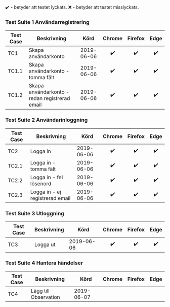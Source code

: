 :heavy_check_mark: - betyder att testet lyckats.
:x: - betyder att testet misslyckats.

### Test Suite 1 Användarregistrering
Test Case| Beskrivning | Körd  | Chrome | Firefox | Edge
--|--|:--:|:--:|:--:|:--:
TC1 | Skapa användarkonto | 2019-06-06 | :heavy_check_mark:|:heavy_check_mark:|:heavy_check_mark:|
TC1.1 | Skapa användarkonto - tomma fält | 2019-06-06 |:heavy_check_mark: |:heavy_check_mark:|:heavy_check_mark:|
TC1.2 | Skapa användarkonto - redan registrerad email | 2019-06-06 | :heavy_check_mark:|:heavy_check_mark:|:heavy_check_mark:| 

 ### Test Suite 2 Användarinloggning
 Test Case| Beskrivning | Körd  | Chrome | Firefox | Edge
--|--|--|:--:|:--:|:--:
TC2 | Logga in | 2019-06-06 | :heavy_check_mark:|:heavy_check_mark:|:heavy_check_mark:| 
TC2.1 | Logga in - tomma fält | 2019-06-06 | :heavy_check_mark:|:heavy_check_mark:|:heavy_check_mark:| 
TC2.2 | Logga in - fel lösenord | 2019-06-06 | :heavy_check_mark:|:heavy_check_mark:|:heavy_check_mark:|
TC2.3 | Logga in - ej registrerad email | 2019-06-06 | :heavy_check_mark:|:heavy_check_mark:|:heavy_check_mark:|

### Test Suite 3 Utloggning
Test Case| Beskrivning | Körd  | Chrome | Firefox | Edge
--|--|--|:--:|:--:|:--:
TC3 | Logga ut | 2019-06-06 | :heavy_check_mark:|:heavy_check_mark:|:heavy_check_mark:|

### Test Suite 4 Hantera händelser
Test Case| Beskrivning | Körd  | Chrome | Firefox | Edge
--|--|--|:--:|:--:|:--:
TC4 | Lägg till Observation | 2019-06-07 | 


<!--stackedit_data:
eyJoaXN0b3J5IjpbMTczNjAxNjAxLDYxODAxMzExNF19
-->